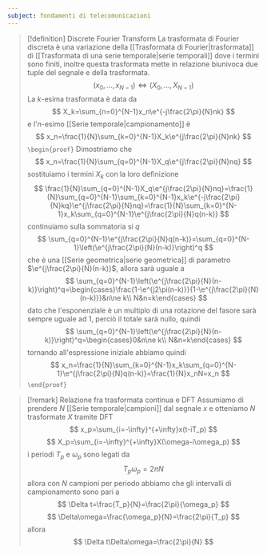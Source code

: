 ```yaml
---
subject: fondamenti di telecomunicazioni
---
```

> [!definition] Discrete Fourier Transform
> La trasformata di Fourier discreta è una variazione della [[Trasformata di Fourier|trasformata]] di [[Trasformata di una serie temporale|serie temporali]] dove i termini sono finiti, inoltre questa trasformata mette in relazione biunivoca due tuple del segnale e della trasformata.
> $$
> (x_0,\dots,x_{N-1})\iff(X_0,\dots,X_{N-1})
> $$
> La $k$-esima trasformata è data da
> $$
> X_k=\sum_{n=0}^{N-1}x_n\e^{-j\frac{2\pi}{N}nk}
> $$
> e l'$n$-esimo [[Serie temporale|campionamento]] è 
> $$
> x_n=\frac{1}{N}\sum_{k=0}^{N-1}X_k\e^{j\frac{2\pi}{N}nk}
> $$
> `\begin{proof}`
> Dimostriamo che
> $$
> x_n=\frac{1}{N}\sum_{q=0}^{N-1}X_q\e^{j\frac{2\pi}{N}nq}
> $$
> sostituiamo i termini $X_k$ con la loro definizione
> $$
> \frac{1}{N}\sum_{q=0}^{N-1}X_q\e^{j\frac{2\pi}{N}nq}=\frac{1}{N}\sum_{q=0}^{N-1}\sum_{k=0}^{N-1}x_k\e^{-j\frac{2\pi}{N}kq}\e^{j\frac{2\pi}{N}nq}=\frac{1}{N}\sum_{k=0}^{N-1}x_k\sum_{q=0}^{N-1}\e^{j\frac{2\pi}{N}q(n-k)}
> $$
> continuiamo sulla sommatoria si $q$
> $$
> \sum_{q=0}^{N-1}\e^{j\frac{2\pi}{N}q(n-k)}=\sum_{q=0}^{N-1}\left(\e^{j\frac{2\pi}{N}(n-k)}\right)^q
> $$
> che è una [[Serie geometrica|serie geometrica]] di parametro $\e^{j\frac{2\pi}{N}(n-k)}$, allora sarà uguale a
> $$
> \sum_{q=0}^{N-1}\left(\e^{j\frac{2\pi}{N}(n-k)}\right)^q=\begin{cases}\frac{1-\e^{j2\pi(n-k)}}{1-\e^{j\frac{2\pi}{N}(n-k)}}&n\ne k\\ N&n=k\end{cases}
> $$
> dato che l'esponenziale è un multiplo di una rotazione del fasore sarà sempre uguale ad $1$, perciò il totale sarà nullo, quindi
> $$
> \sum_{q=0}^{N-1}\left(\e^{j\frac{2\pi}{N}(n-k)}\right)^q=\begin{cases}0&n\ne k\\ N&n=k\end{cases}
> $$
> tornando all'espressione iniziale abbiamo quindi
> $$
> x_n=\frac{1}{N}\sum_{k=0}^{N-1}x_k\sum_{q=0}^{N-1}\e^{j\frac{2\pi}{N}q(n-k)}=\frac{1}{N}x_nN=x_n
> $$
> `\end{proof}`

> [!remark] Relazione fra trasformata continua e DFT
> Assumiamo di prendere $N$ [[Serie temporale|campioni]] dal segnale $x$ e otteniamo $N$ trasformate $X$ tramite DFT
> $$
> x_p=\sum_{i=-\infty}^{+\infty}x(t-iT_p)
> $$
> $$
> X_p=\sum_{i=-\infty}^{+\infty}X(\omega-i\omega_p)
> $$
> i periodi $T_p$ e $\omega_p$ sono legati da
> $$
> T_p\omega_p=2\pi N
> $$ 
> allora con $N$ campioni per periodo abbiamo che gli intervalli di campionamento sono pari a
> $$
> \Delta t=\frac{T_p}{N}=\frac{2\pi}{\omega_p}
> $$
> $$
> \Delta\omega=\frac{\omega_p}{N}=\frac{2\pi}{T_p}
> $$
> allora
> $$
> \Delta t\Delta\omega=\frac{2\pi}{N}
> $$

